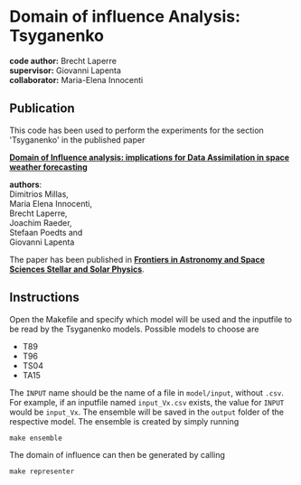 # Domain of influence Analysis: Tsyganenko

__code author:__ Brecht Laperre  
__supervisor:__ Giovanni Lapenta  
__collaborator:__ Maria-Elena Innocenti

## Publication

This code has been used to perform the experiments for the section 'Tsyganenko' in the published paper

[__Domain of Influence analysis: implications for Data Assimilation in space weather forecasting__](https://www.frontiersin.org/articles/10.3389/fspas.2020.571286/full)

__authors__:   
Dimitrios Millas,  
Maria Elena Innocenti,  
Brecht Laperre,  
Joachim Raeder,  
Stefaan Poedts and  
Giovanni Lapenta

The paper has been published in [__Frontiers in Astronomy and Space Sciences Stellar and Solar Physics__](https://www.frontiersin.org/journals/603).

## Instructions

Open the Makefile and specify which model will be used and the inputfile to be read by the Tsyganenko models. 
Possible models to choose are
* T89
* T96
* TS04
* TA15


The `INPUT` name should be the name of a file in `model/input`, without `.csv`. For example, if an inputfile named `input_Vx.csv` exists, the value for `INPUT` would be `input_Vx`. The ensemble will be saved in the `output` folder of the respective model. The ensemble is created by simply running
```
make ensemble
```
The domain of influence can then be generated by calling
```
make representer
```


